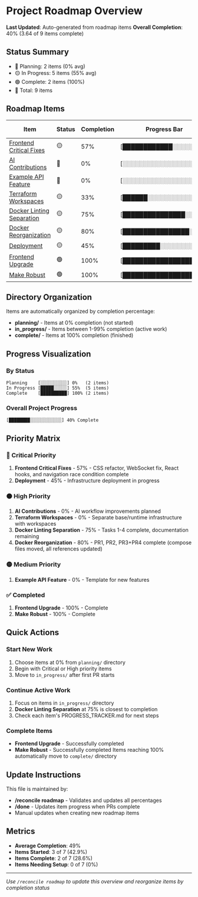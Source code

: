 # Project Roadmap Overview

**Last Updated**: Auto-generated from roadmap items
**Overall Completion**: 40% (3.64 of 9 items complete)

## Status Summary
- 🔴 Planning: 2 items (0% avg)
- 🟡 In Progress: 5 items (55% avg)
- 🟢 Complete: 2 items (100%)
- 📝 Total: 9 items

## Roadmap Items

| Item | Status | Completion | Progress Bar | Priority | Current State | Location |
|------|--------|------------|--------------|----------|---------------|----------|
| [Frontend Critical Fixes](in_progress/frontend-critical-fixes/PROGRESS_TRACKER.md) | 🟡 | 57% | [████████████░░░░░░░░] | Critical | 4/7 PRs | `in_progress/` |
| [AI Contributions](planning/ai-contributions/PROGRESS_TRACKER.md) | 🔴 | 0% | [░░░░░░░░░░░░░░░░░░░░] | High | 0/6 PRs | `planning/` |
| [Example API Feature](planning/example-api-feature/PROGRESS_TRACKER.md) | 🔴 | 0% | [░░░░░░░░░░░░░░░░░░░░] | Medium | 0/6 PRs | `planning/` |
| [Terraform Workspaces](in_progress/terraform-workspaces/PROGRESS_TRACKER.md) | 🟡 | 33% | [██████░░░░░░░░░░░░░░] | High | 2/6 PRs | `in_progress/` |
| [Docker Linting Separation](in_progress/docker-linting-separation/PROGRESS_TRACKER.md) | 🟡 | 75% | [███████████████░░░░░] | High | 18/24 tasks | `in_progress/` |
| [Docker Reorganization](in_progress/docker-reorganization/PROGRESS_TRACKER.md) | 🟡 | 80% | [████████████████░░░░] | High | 4/5 PRs | `in_progress/` |
| [Deployment](in_progress/deployment/PROGRESS_TRACKER.md) | 🟡 | 45% | [█████████░░░░░░░░░░░] | Critical | 5/11 PRs | `in_progress/` |
| [Frontend Upgrade](complete/frontend_upgrade/PROGRESS_TRACKER.md) | 🟢 | 100% | [████████████████████] | Medium | Complete | `complete/` |
| [Make Robust](complete/make_robust/PROGRESS_TRACKER.md) | 🟢 | 100% | [████████████████████] | Low | Complete | `complete/` |


## Directory Organization

Items are automatically organized by completion percentage:
- **planning/** - Items at 0% completion (not started)
- **in_progress/** - Items between 1-99% completion (active work)
- **complete/** - Items at 100% completion (finished)

## Progress Visualization

### By Status
```
Planning    [░░░░░░░░░░] 0%   (2 items)
In Progress [█████░░░░░] 55%  (5 items)
Complete    [██████████] 100% (2 items)
```

### Overall Project Progress
```
[████████░░░░░░░░░░░░] 40% Complete
```

## Priority Matrix

### 🔴 Critical Priority
1. **Frontend Critical Fixes** - 57% - CSS refactor, WebSocket fix, React hooks, and navigation race condition complete
2. **Deployment** - 45% - Infrastructure deployment in progress

### 🟠 High Priority
1. **AI Contributions** - 0% - AI workflow improvements planned
2. **Terraform Workspaces** - 0% - Separate base/runtime infrastructure with workspaces
3. **Docker Linting Separation** - 75% - Tasks 1-4 complete, documentation remaining
4. **Docker Reorganization** - 80% - PR1, PR2, PR3+PR4 complete (compose files moved, all references updated)

### 🟡 Medium Priority
1. **Example API Feature** - 0% - Template for new features

### ✅ Completed
1. **Frontend Upgrade** - 100% - Complete
2. **Make Robust** - 100% - Complete

## Quick Actions

### Start New Work
1. Choose items at 0% from `planning/` directory
2. Begin with Critical or High priority items
3. Move to `in_progress/` after first PR starts

### Continue Active Work
1. Focus on items in `in_progress/` directory
2. **Docker Linting Separation** at 75% is closest to completion
3. Check each item's PROGRESS_TRACKER.md for next steps

### Complete Items
- **Frontend Upgrade** - Successfully completed
- **Make Robust** - Successfully completed
Items reaching 100% automatically move to `complete/` directory

## Update Instructions

This file is maintained by:
- **/reconcile roadmap** - Validates and updates all percentages
- **/done** - Updates item progress when PRs complete
- Manual updates when creating new roadmap items

## Metrics

- **Average Completion**: 49%
- **Items Started**: 3 of 7 (42.9%)
- **Items Complete**: 2 of 7 (28.6%)
- **Items Needing Setup**: 0 of 7 (0%)

---

*Use `/reconcile roadmap` to update this overview and reorganize items by completion status*